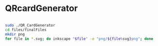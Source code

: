 # QRcardGenerator

```bash

sudo ./QR_CardGenerator
cd files/finalFiles
mkdir png
for file in *.svg; do inkscape "$file" -e "png/${file%svg}png"; done

```
